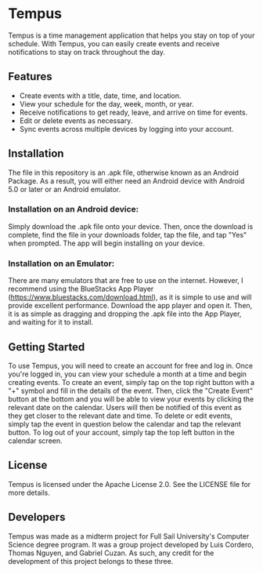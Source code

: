 # Tempus
Tempus is a time management application that helps you stay on top of your schedule. With Tempus, you can easily create events and receive notifications to stay on track throughout the day. 

## Features
- Create events with a title, date, time, and location.
- View your schedule for the day, week, month, or year.
- Receive notifications to get ready, leave, and arrive on time for events.
- Edit or delete events as necessary.
- Sync events across multiple devices by logging into your account.

## Installation
The file in this repository is an .apk file, otherwise known as an Android Package. As a result, you will either need an Android device with Android 5.0 or later or an Android emulator.
### Installation on an Android device:
Simply download the .apk file onto your device. Then, once the download is complete, find the file in your downloads folder, tap the file, and tap "Yes" when prompted. The app will begin installing on your device. 
### Installation on an Emulator:
There are many emulators that are free to use on the internet. However, I recommend using the BlueStacks App Player (https://www.bluestacks.com/download.html), as it is simple to use and will provide excellent performance. Download the app player and open it. Then, it is as simple as dragging and dropping the .apk file into the App Player, and waiting for it to install. 

## Getting Started
To use Tempus, you will need to create an account for free and log in. Once you're logged in, you can view your schedule a month at a time and begin creating events. To create an event, simply tap on the top right button with a "+" symbol and fill in the details of the event. Then, click the "Create Event" button at the bottom and you will be able to view your events by clicking the relevant date on the calendar. Users will then be notified of this event as they get closer to the relevant date and time. 
To delete or edit events, simply tap the event in question below the calendar and tap the relevant button. 
To log out of your account, simply tap the top left button in the calendar screen. 

## License 
Tempus is licensed under the Apache License 2.0. See the LICENSE file for more details.

## Developers
Tempus was made as a midterm project for Full Sail University's Computer Science degree program. It was a group project developed by Luis Cordero, Thomas Nguyen, and Gabriel Cuzan. As such, any credit for the development of this project belongs to these three. 

